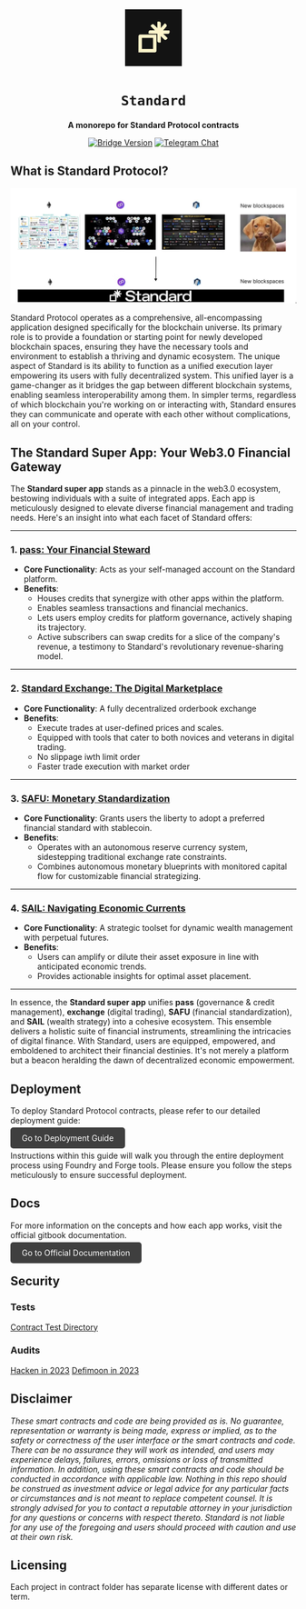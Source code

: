 <div align="center">

<img src="./media/standard_profile.jpeg" width=100/>

  <h1><code>Standard</code></h1>

  <p>
    <strong>A monorepo for Standard Protocol contracts</strong>
  </p>

  <p>
    <a href="https://github.com/standardweb3/standardweb3/standard-2.0-contracts"><img alt="Bridge Version" src="https://img.shields.io/github/package-json/v/standardweb3/standard-2.0-contracts"></a>
    <a href="https://t.me/standard_protocol"><img alt="Telegram Chat" src="https://img.shields.io/badge/telegram-chat-blue?logo=telegram"></a>
  </p>
</div>

## What is Standard Protocol?
![overview](./media/overview.png)

Standard Protocol operates as a comprehensive, all-encompassing application designed specifically for the blockchain universe. Its primary role is to provide a foundation or starting point for newly developed blockchain spaces, ensuring they have the necessary tools and environment to establish a thriving and dynamic ecosystem. The unique aspect of Standard is its ability to function as a unified execution layer empowering its users with fully decentralized system. This unified layer is a game-changer as it bridges the gap between different blockchain systems, enabling seamless interoperability among them. In simpler terms, regardless of which blockchain you're working on or interacting with, Standard ensures they can communicate and operate with each other without complications, all on your control.

## The Standard Super App: Your Web3.0 Financial Gateway

The **Standard super app** stands as a pinnacle in the web3.0 ecosystem, bestowing individuals with a suite of integrated apps. Each app is meticulously designed to elevate diverse financial management and trading needs. Here's an insight into what each facet of Standard offers:

---

### 1. [pass: Your Financial Steward](./contracts/pass/README.md)

- **Core Functionality**: Acts as your self-managed account on the Standard platform.
- **Benefits**:
  - Houses credits that synergize with other apps within the platform.
  - Enables seamless transactions and financial mechanics.
  - Lets users employ credits for platform governance, actively shaping its trajectory.
  - Active subscribers can swap credits for a slice of the company's revenue, a testimony to Standard's revolutionary revenue-sharing model.

---

### 2. [Standard Exchange: The Digital Marketplace](./contracts/exchange/README.md)

- **Core Functionality**: A fully decentralized orderbook exchange
- **Benefits**:
  - Execute trades at user-defined prices and scales.
  - Equipped with tools that cater to both novices and veterans in digital trading.
  - No slippage iwth limit order
  - Faster trade execution with market order

---

### 3. [SAFU: Monetary Standardization](./contracts/safu/README.md)

- **Core Functionality**: Grants users the liberty to adopt a preferred financial standard with stablecoin.
- **Benefits**:
  - Operates with an autonomous reserve currency system, sidestepping traditional exchange rate constraints.
  - Combines autonomous monetary blueprints with monitored capital flow for customizable financial strategizing.

---

### 4. [SAIL: Navigating Economic Currents](./contracts/sail/README.md)

- **Core Functionality**: A strategic toolset for dynamic wealth management with perpetual futures.
- **Benefits**:
  - Users can amplify or dilute their asset exposure in line with anticipated economic trends.
  - Provides actionable insights for optimal asset placement.

---

In essence, the **Standard super app** unifies **pass** (governance & credit management), **exchange** (digital trading), **SAFU** (financial standardization), and **SAIL** (wealth strategy) into a cohesive ecosystem. This ensemble delivers a holistic suite of financial instruments, streamlining the intricacies of digital finance. With Standard, users are equipped, empowered, and emboldened to architect their financial destinies. It's not merely a platform but a beacon heralding the dawn of decentralized economic empowerment.


## Deployment

To deploy Standard Protocol contracts, please refer to our detailed deployment guide:

<a href="https://github.com/standardweb3/standard-2.0-contracts/blob/main/contracts/deploy.md" target="_blank" style="background-color:#3F3F3F; color: white; padding: 10px 20px; text-decoration: none; border-radius: 5px;">Go to Deployment Guide</a>

Instructions within this guide will walk you through the entire deployment process using Foundry and Forge tools. Please ensure you follow the steps meticulously to ensure successful deployment.




## Docs

For more information on the concepts and how each app works, visit the official gitbook documentation.

<a href="https://docs.standardweb3.com" target="_blank" style="background-color:#3F3F3F; color: white; padding: 10px 20px; text-decoration: none; border-radius: 5px;">Go to Official Documentation</a>


## Security

### Tests
[Contract Test Directory](./test)

### Audits
[Hacken in 2023](./audits/hacken-2023)
[Defimoon in 2023](./audits/defimoon-2023)

## Disclaimer

_These smart contracts and code are being provided as is. No guarantee, representation or warranty is being made, express or implied, as to the safety or correctness of the user interface or the smart contracts and code. There can be no assurance they will work as intended, and users may experience delays, failures, errors, omissions or loss of transmitted information. In addition, using these smart contracts and code should be conducted in accordance with applicable law. Nothing in this repo should be construed as investment advice or legal advice for any particular facts or circumstances and is not meant to replace competent counsel. It is strongly advised for you to contact a reputable attorney in your jurisdiction for any questions or concerns with respect thereto. Standard is not liable for any use of the foregoing and users should proceed with caution and use at their own risk._

## Licensing

Each project in contract folder has separate license with different dates or term. 

